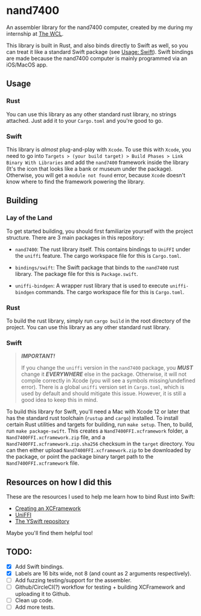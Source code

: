 # nand7400

An assembler library for the nand7400 computer, created by me during my internship at [The WCL](https://thewcl.com).

This library is built in Rust, and also binds directly to Swift as well, so you can treat it like a standard Swift package (see [Usage: Swift](#swift)). Swift bindings are made because the nand7400 computer is mainly programmed via an iOS/MacOS app.

## Usage

### Rust

You can use this library as any other standard rust library, no strings attached. Just add it to your `Cargo.toml` and you're good to go.

### Swift

This library is _almost_ plug-and-play with `Xcode`. To use this with `Xcode`, you need to go into `Targets > (your build target) > Build Phases > Link Binary With Libraries` and add the `nand7400` framework inside the library (It's the icon that looks like a bank or museum under the package). Otherwise, you will get a `module not found` error, because `Xcode` doesn't know where to find the framework powering the library.

## Building

### Lay of the Land

To get started building, you should first familiarize yourself with the project structure. There are 3 main packages in this repository:

-   `nand7400`: The rust library itself. This contains bindings to `UniFFI` under the `uniffi` feature. The cargo workspace file for this is `Cargo.toml`.

-   `bindings/swift`: The Swift package that binds to the `nand7400` rust library. The package file for this is `Package.swift`.

-   `uniffi-bindgen`: A wrapper rust library that is used to execute `uniffi-bindgen` commands. The cargo workspace file for this is `Cargo.toml`.

### Rust

To build the rust library, simply run `cargo build` in the root directory of the project. You can use this library as any other standard rust library.

### Swift

> **_IMPORTANT!_**
>
> If you change the `uniffi` version in the `nand7400` package, you **_MUST_** change it **_EVERYWHERE_** else in the package. Otherwise, it will not compile correctly in Xcode (you will see a symbols missing/undefined error). There is a global `uniffi` version set in `Cargo.toml`, which is used by default and should mitigate this issue. However, it is still a good idea to keep this in mind.

To build this library for Swift, you'll need a Mac with Xcode 12 or later that has the standard rust toolchain (`rustup` and `cargo`) installed. To install certain Rust utilities and targets for building, run `make setup`. Then, to build, run `make package-swift`. This creates a `Nand7400FFI.xcframework` folder, a `Nand7400FFI.xcframework.zip` file, and a `Nand7400FFI.xcframework.zip.sha256` checksum in the `target` directory. You can then either upload `Nand7400FFI.xcframework.zip` to be downloaded by the package, or point the package binary target path to the `Nand7400FFI.xcframework` file.

## Resources on how I did this

These are the resources I used to help me learn how to bind Rust into Swift:

-   [Creating an XCFramework](https://rhonabwy.com/2023/02/10/creating-an-xcframework/)
-   [UniFFI](https://mozilla.github.io/uniffi-rs/)
-   [The YSwift repository](https://github.com/y-crdt/yswift)

Maybe you'll find them helpful too!

## TODO:

-   [x] Add Swift bindings.
-   [x] Labels are 16 bits wide, not 8 (and count as 2 arguments respectively).
-   [ ] Add fuzzing testing/support for the assembler.
-   [ ] Github/CircleCI(?) workflow for testing + building XCFramework and uploading it to Github.
-   [ ] Clean up code.
-   [ ] Add more tests.
